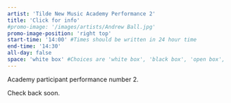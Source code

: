 ```yaml
---
artist: 'Tilde New Music Academy Performance 2'
title: 'Click for info'
#promo-image: '/images/artists/Andrew Ball.jpg'
promo-image-position: 'right top'
start-time: '14:00' #Times should be written in 24 hour time
end-time: '14:30'
all-day: false
space: 'white box' #Choices are 'white box', 'black box', 'open box', 'grounds'
---
```

<!-- Description -->
Academy participant performance number 2.

<!-- Bio -->
Check back soon.